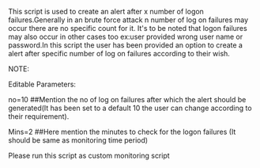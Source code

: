 This script is used to create an alert after x number of logon failures.Generally in an brute force attack n number of log on failures may occur there are no specific count for it. It's to be noted that logon failures may also occur in other cases too ex:user provided wrong user name or password.In this script the user has been provided an option to create a alert after specific number of log on failures according to their wish.

NOTE:

Editable Parameters:

no=10 ##Mention the no of log on failures after which the alert should be generated(It has been set to a default 10 the user can change according to their requirement).

Mins=2 ##Here mention the minutes to check for the logon failures (It should be same as monitoring time period)

Please run this script as custom monitoring script
